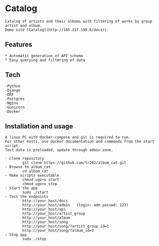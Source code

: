# Catalog
    Catalog of artists and their albums with filtering of works by group artist and album.
    Demo site [Catalog](http://185.217.199.6/docs/).
## Features
    * Automatic generation of API schema
    * Easy querying and filtering of data
    
## Tech
    -Python
    -Django
    -DRF
    -Postgres
    -Nginx
    -Gunicorn
    -Docker

## Installation and usage
    A linux PC with docker-compose and git is required to run.
    For other hosts, use docker documentation and commands from the start script.
    Test data is preloaded, update through admin zone.

    - Clone repository
            git clone https://github.com/tr202/album_cat.git
    - Browse to album_cat
            cd album_cat
    - Make scripts executable
            chmod ugo+x start
            chmod ugo+x stop
    - Start the app
            sudo ./start
    - Test the endpoints
            http://your_host/docs
            http://your_host/admin   (login: adm passwd: 123)
            http://your_host/api
            http://your_host/artist_group
            http://your_host/album
            http://your_host/song
            http://your_host/song/?artist_group_id=1
            http://your_host/song/?album_id=3
    - Stop app
            sudo ./stop

